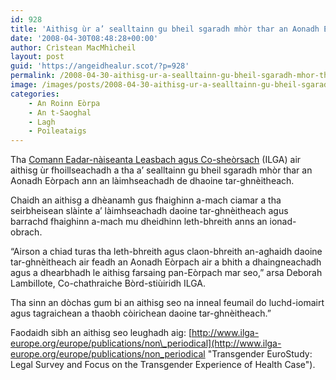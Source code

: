 ```yaml
---
id: 928
title: 'Aithisg ùr a’ sealltainn gu bheil sgaradh mhòr thar an Aonadh Eòrpach ann an làimhseachadh de dhaoine tar-ghnèitheach'
date: '2008-04-30T08:48:28+00:00'
author: Crìstean MacMhìcheil
layout: post
guid: 'https://angeidhealur.scot/?p=928'
permalink: /2008-04-30-aithisg-ur-a-sealltainn-gu-bheil-sgaradh-mhor-thar-an-aonadh-eorpach-ann-an-laimhseachadh-de-dhaoine-tar-ghneitheach/
image: /images/posts/2008-04-30-aithisg-ur-a-sealltainn-gu-bheil-sgaradh-mhor-thar-an-aonadh-eorpach-ann-an-laimhseachadh-de-dhaoine-tar-ghneitheach.webp
categories:
    - An Roinn Eòrpa
    - An t-Saoghal
    - Lagh
    - Poileataigs
---
```


Tha [Comann Eadar-nàiseanta Leasbach agus Co-sheòrsach](http://www.ilga.org/ "An làrach-lìn aig Comann Eadar-nàiseanta nan Leasbaich is Daoine Co-sheòrsach") (ILGA) air aithisg ùr fhoillseachadh a tha a’ sealltainn gu bheil sgaradh mhòr thar an Aonadh Eòrpach ann an làimhseachadh de dhaoine tar-ghnèitheach.

Chaidh an aithisg a dhèanamh gus fhaighinn a-mach ciamar a tha seirbheisean slàinte a’ làimhseachadh daoine tar-ghnèitheach agus barrachd fhaighinn a-mach mu dheidhinn leth-bhreith anns an ionad-obrach.

“Airson a chiad turas tha leth-bhreith agus claon-bhreith an-aghaidh daoine tar-ghnèitheach air feadh an Aonadh Eòrpach air a bhith a dhaingneachadh agus a dhearbhadh le aithisg farsaing pan-Eòrpach mar seo,” arsa Deborah Lambillote, Co-chathraiche Bòrd-stiùiridh ILGA.

Tha sinn an dòchas gum bi an aithisg seo na inneal feumail do luchd-iomairt agus tagraichean a thaobh còirichean daoine tar-ghnèitheach.”

Faodaidh sibh an aithisg seo leughadh aig: [http://www.ilga-europe.org/europe/publications/non\_periodical](http://www.ilga-europe.org/europe/publications/non_periodical "Transgender EuroStudy: Legal Survey and Focus on the Transgender Experience of Health Case").
